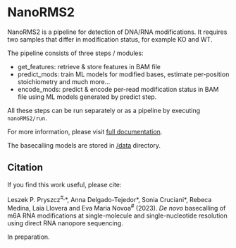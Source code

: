 # NanoRMS2

NanoRMS2 is a pipeline for detection of DNA/RNA modifications.
It requires two samples that differ in modification status, for example KO and WT.

The pipeline consists of three steps / modules:
- get_features: retrieve & store features in BAM file
- predict_mods: train ML models for modified bases, estimate per-position stoichiometry
  and much more...
- encode_mods: predict & encode per-read modification status in BAM file
  using ML models generated by predict step. 

All these steps can be run separately or as a pipeline by executing `nanoRMS2/run`.  

For more information, please visit 
[full documentation](https://public-docs.crg.es/enovoa/public/lpryszcz/src/nanoRMS2/readthedocs).  

The basecalling models are stored in [/data](/data) directory. 

## Citation

If you find this work useful, please cite:  

Leszek P. Pryszcz<sup>#,</sup>\*, Anna Delgado-Tejedor\*, Sonia Cruciani\*, 
Rebeca Medina, Laia Llovera and Eva Maria Novoa<sup>#</sup> (2023).
*De novo* basecalling of m6A RNA modifications at single-molecule and single-nucleotide resolution using direct RNA nanopore sequencing. 

In preparation.



